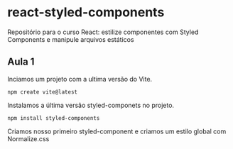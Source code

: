 # react-styled-components
Repositório para o curso React: estilize componentes com Styled Components e manipule arquivos estáticos

## Aula 1

Inciamos um projeto com a ultima versão do Vite.

```npm create vite@latest```

Instalamos a última versão styled-componets no projeto.

 ```npm install styled-components```

Criamos nosso primeiro styled-component e criamos um estilo global com Normalize.css